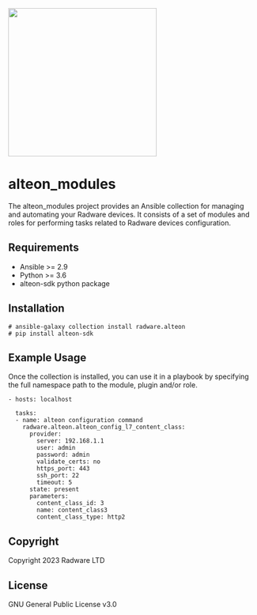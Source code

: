 <img src="https://www.radware.com/RadwareSite/MediaLibraries/Images/logo.svg" width="300px">

# alteon_modules
The alteon_modules project provides an Ansible collection for managing and automating your Radware devices. It consists of a set of modules and roles for performing tasks related to Radware devices configuration.

## Requirements
- Ansible >= 2.9
- Python >= 3.6
- alteon-sdk python package

## Installation
```
# ansible-galaxy collection install radware.alteon
# pip install alteon-sdk
```

## Example Usage
Once the collection is installed, you can use it in a playbook by specifying the full namespace path to the module, plugin and/or role.

```
- hosts: localhost

  tasks:
  - name: alteon configuration command
    radware.alteon.alteon_config_l7_content_class:
      provider: 
        server: 192.168.1.1
        user: admin
        password: admin
        validate_certs: no
        https_port: 443
        ssh_port: 22
        timeout: 5
      state: present
      parameters:
        content_class_id: 3
        name: content_class3
        content_class_type: http2
```

## Copyright

Copyright 2023 Radware LTD

## License
GNU General Public License v3.0

